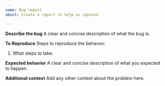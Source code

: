 ```yaml
---
name: Bug report
about: Create a report to help us improve

---
```


**Describe the bug**
A clear and concise description of what the bug is.

**To Reproduce**
Steps to reproduce the behavior:
1. What steps to take.

**Expected behavior**
A clear and concise description of what you expected to happen.

**Additional context**
Add any other context about the problem here.

